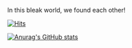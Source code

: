 In this bleak world, we found each other! 

[![Hits](https://hits.seeyoufarm.com/api/count/incr/badge.svg?url=https%3A%2F%2Fgithub.com%2Fyumcoding&count_bg=%2379C83D&title_bg=%23555555&icon=ghostery.svg&icon_color=%23E7E7E7&title=&edge_flat=false)](https://hits.seeyoufarm.com)


[![Anurag's GitHub stats](https://github-readme-stats.vercel.app/api?username=yumcoding&count_private=true&show_icons=true&theme=tokyonight)](https://github.com/anuraghazra/github-readme-stats)



